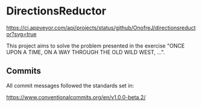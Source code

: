 # DirectionsReductor

https://ci.appveyor.com/api/projects/status/github/OnofreJ/directionsreductor?svg=true

This project aims to solve the problem presented in the exercise "ONCE UPON A TIME, ON A WAY THROUGH THE OLD WILD WEST, …".

## Commits
All commit messages followed the standards set in:

https://www.conventionalcommits.org/en/v1.0.0-beta.2/
